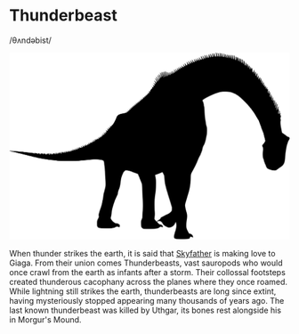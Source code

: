 # Thunderbeast
/θʌndəbist/

![](thunderbeast.png)

When thunder strikes the earth, it is said that [Skyfather](/cosmology/fey/major_fey/ouron.md) is making love to Giaga. From their union comes Thunderbeasts, vast sauropods who would once crawl from the earth as infants after a storm. Their collossal footsteps created thunderous cacophany across the planes where they once roamed. While lightning still strikes the earth, thunderbeasts are long since extint, having mysteriously stopped appearing many thousands of years ago. The last known thunderbeast was killed by Uthgar, its bones rest alongside his in Morgur's Mound.